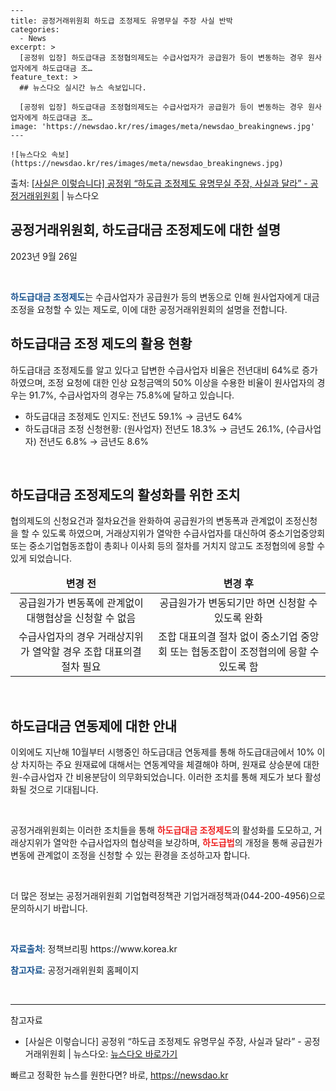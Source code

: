     ---
    title: 공정거래위원회 하도급 조정제도 유명무실 주장 사실 반박
    categories:
      - News
    excerpt: >
      [공정위 입장] 하도급대금 조정협의제도는 수급사업자가 공급원가 등이 변동하는 경우 원사업자에게 하도급대금 조…
    feature_text: >
      ## 뉴스다오 실시간 뉴스 속보입니다.
    
      [공정위 입장] 하도급대금 조정협의제도는 수급사업자가 공급원가 등이 변동하는 경우 원사업자에게 하도급대금 조…
    image: 'https://newsdao.kr/res/images/meta/newsdao_breakingnews.jpg'
    ---
    
    ![뉴스다오 속보](https://newsdao.kr/res/images/meta/newsdao_breakingnews.jpg)

<p>출처: <a href="https://newsdao.kr/2955" rel="dofollow">[사실은 이렇습니다] 공정위 “하도급 조정제도 유명무실 주장, 사실과 달라” - 공정거래위원회</a> | 뉴스다오</p>

<h2 data-ke-size="size32">공정거래위원회, 하도급대금 조정제도에 대한 설명</h2>
<p data-ke-size="size16">2023년 9월 26일</p>
<p data-ke-size="size16">&nbsp;</p>
<p data-ke-size="size16"><b><span style="color: #1a5490;">하도급대금 조정제도</span></b>는 수급사업자가 공급원가 등의 변동으로 인해 원사업자에게 대금 조정을 요청할 수 있는 제도로, 이에 대한 공정거래위원회의 설명을 전합니다.</p>

<h2 data-ke-size="size26">하도급대금 조정 제도의 활용 현황</h2>
<p data-ke-size="size16">하도급대금 조정제도를 알고 있다고 답변한 수급사업자 비율은 전년대비 64%로 증가하였으며, 조정 요청에 대한 인상 요청금액의 50% 이상을 수용한 비율이 원사업자의 경우는 91.7%, 수급사업자의 경우는 75.8%에 달하고 있습니다.</p>
<ul>
<li>하도급대금 조정제도 인지도: 전년도 59.1% → 금년도 64%</li>
<li>하도급대금 조정 신청현황: (원사업자) 전년도 18.3% → 금년도 26.1%, (수급사업자) 전년도 6.8% → 금년도 8.6%</li>
</ul>
<p>&nbsp;</p>

<h2 data-ke-size="size26">하도급대금 조정제도의 활성화를 위한 조치</h2>
<p data-ke-size="size16">협의제도의 신청요건과 절차요건을 완화하여 공급원가의 변동폭과 관계없이 조정신청을 할 수 있도록 하였으며, 거래상지위가 열악한 수급사업자를 대신하여 중소기업중앙회 또는 중소기업협동조합이 총회나 이사회 등의 절차를 거치지 않고도 조정협의에 응할 수 있게 되었습니다.</p>
<table>
<thead>
<tr>
<td style="text-align: center; height: 17px;"><b>변경 전</b></td>
<td style="text-align: center; height: 17px;"><b>변경 후</b></td>
</tr>
</thead>
<tbody>
<tr>
<td style="text-align: center; height: 17px;">공급원가가 변동폭에 관계없이 대행협상을 신청할 수 없음</td>
<td style="text-align: center; height: 17px;">공급원가가 변동되기만 하면 신청할 수 있도록 완화</td>
</tr>
<tr>
<td style="text-align: center; height: 17px;">수급사업자의 경우 거래상지위가 열악할 경우 조합 대표의결 절차 필요</td>
<td style="text-align: center; height: 17px;">조합 대표의결 절차 없이 중소기업 중앙회 또는 협동조합이 조정협의에 응할 수 있도록 함</td>
</tr>
</tbody>
</table>
<p>&nbsp;</p>

<h2 data-ke-size="size26">하도급대금 연동제에 대한 안내</h2>
<p data-ke-size="size16">이외에도 지난해 10월부터 시행중인 하도급대금 연동제를 통해 하도급대금에서 10% 이상 차지하는 주요 원재료에 대해서는 연동계약을 체결해야 하며, 원재료 상승분에 대한 원-수급사업자 간 비용분담이 의무화되었습니다. 이러한 조치를 통해 제도가 보다 활성화될 것으로 기대됩니다.</p>
<p>&nbsp;</p>
<p data-ke-size="size16">공정거래위원회는 이러한 조치들을 통해 <b><span style="color: #ee2323;">하도급대금 조정제도</span></b>의 활성화를 도모하고, 거래상지위가 열악한 수급사업자의 협상력을 보강하며, <b><span style="color: #ee2323;">하도급법</span></b>의 개정을 통해 공급원가 변동에 관계없이 조정을 신청할 수 있는 환경을 조성하고자 합니다.</p>
<p>&nbsp;</p>
<p data-ke-size="size16">더 많은 정보는 공정거래위원회 기업협력정책관 기업거래정책과(044-200-4956)으로 문의하시기 바랍니다.</p>
<p>&nbsp;</p>
<p data-ke-size="size16"><b><span style="color: #1a5490;">자료출처</span></b>: 정책브리핑 https://www.korea.kr</p>
<p data-ke-size="size16"><b><span style="color: #1a5490;">참고자료</span></b>: 공정거래위원회 홈페이지</p>
<p>&nbsp;</p>
<hr>

참고자료
- [사실은 이렇습니다] 공정위 “하도급 조정제도 유명무실 주장, 사실과 달라” - 공정거래위원회 | 뉴스다오: [뉴스다오 바로가기](https://newsdao.kr/2955) 

빠르고 정확한 뉴스를 원한다면? 바로, <a href="https://newsdao.kr" rel="dofollow">https://newsdao.kr</a>


    
